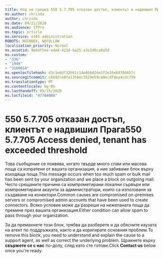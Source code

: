 ```yaml
---
title: Код на грешка 550 5.7.705 отказан достъп, клиентът е надвишил Прага
ms.author: chrisda
author: chrisda
ms.date: 04/21/2020
ms.audience: ITPro
ms.topic: article
ms.service: o365-administration
ROBOTS: NOINDEX, NOFOLLOW
localization_priority: Normal
ms.assetid: 9e6df5ee-ede8-421d-ba25-a3a3d0ca0a5d
ms.custom:
- "336"
- "1948"
- "3100014"
ms.openlocfilehash: d3c1eddf22b61c14e8bb82de5f2e16e84786657c
ms.sourcegitcommit: c6692ce0fa1358ec3529e59ca0ecdfdea4cdc759
ms.translationtype: MT
ms.contentlocale: bg-BG
ms.lasthandoff: 09/15/2020
ms.locfileid: "47784008"
---
```

# <a name="550-57705-access-denied-tenant-has-exceeded-threshold"></a><span data-ttu-id="304e0-102">550 5.7.705 отказан достъп, клиентът е надвишил Прага</span><span class="sxs-lookup"><span data-stu-id="304e0-102">550 5.7.705 Access denied, tenant has exceeded threshold</span></span>

<span data-ttu-id="304e0-103">Това съобщение се появява, когато твърде много спам или масова поща са изпратени от вашата организация, а ние забиваме блок върху изходяща поща.</span><span class="sxs-lookup"><span data-stu-id="304e0-103">This message occurs when too much spam or bulk mail has been sent by your organization and we place a block on outgoing mail.</span></span>
<span data-ttu-id="304e0-104">Често срещаните причини са компрометирани локални сървъри или компрометирани акаунти за администратори, които са използвани за създаване на конектори.</span><span class="sxs-lookup"><span data-stu-id="304e0-104">Common causes are compromised on-premises servers or compromised admin accounts that have been used to create connectors.</span></span> <span data-ttu-id="304e0-105">Всяко условие може да разреши на нежеланата поща да премине през вашата организация.</span><span class="sxs-lookup"><span data-stu-id="304e0-105">Either condition can allow spam to pass through your organization.</span></span>

<span data-ttu-id="304e0-106">За да премахнете този блок, трябва да разберете и да обясните каузата на агент по поддръжката, както и да коригирате основния проблем.</span><span class="sxs-lookup"><span data-stu-id="304e0-106">To remove this block, you need to understand and explain the cause to a support agent, as well as correct the underlying problem.</span></span>
<span data-ttu-id="304e0-107">Щракнете върху **свържете се с нас** по-долу, след като сте готови.</span><span class="sxs-lookup"><span data-stu-id="304e0-107">Click **Contact us** below once you're ready.</span></span>
